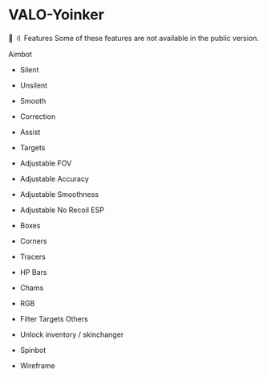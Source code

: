 # VALO-Yoinker

🌌 〢 Features
Some of these features are not available in the public version.

Aimbot

- Silent
- Unsilent
- Smooth
- Correction
- Assist
- Targets
- Adjustable FOV
- Adjustable Accuracy
- Adjustable Smoothness
- Adjustable No Recoil
ESP

- Boxes
- Corners
- Tracers
- HP Bars
- Chams
- RGB
- Filter Targets
Others

- Unlock inventory / skinchanger
- Spinbot
- Wireframe
